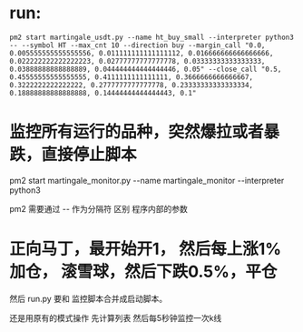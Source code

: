 
# run:
    pm2 start martingale_usdt.py --name ht_buy_small --interpreter python3 -- --symbol HT --max_cnt 10 --direction buy --margin_call "0.0, 0.005555555555555556, 0.011111111111111112, 0.016666666666666666, 0.022222222222222223, 0.02777777777777778, 0.03333333333333333, 0.03888888888888889, 0.044444444444444446, 0.05" --close_call "0.5, 0.45555555555555555, 0.4111111111111111, 0.3666666666666667, 0.3222222222222222, 0.2777777777777778, 0.23333333333333334, 0.18888888888888888, 0.14444444444444443, 0.1"


# 监控所有运行的品种，突然爆拉或者暴跌，直接停止脚本
pm2 start martingale_monitor.py --name martingale_monitor --interpreter python3



pm2 需要通过 -- 作为分隔符 区别 程序内部的参数


# 正向马丁，最开始开1， 然后每上涨1% 加仓， 滚雪球，然后下跌0.5%，平仓

然后 run.py 要和 监控脚本合并成启动脚本。

还是用原有的模式操作
先计算列表  然后每5秒钟监控一次k线

